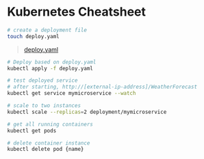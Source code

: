 # Kubernetes Cheatsheet

```bash
# create a deployment file
touch deploy.yaml
```

> [deploy.yaml](./assets/deploy.yaml)

```bash
# Deploy based on deploy.yaml
kubectl apply -f deploy.yaml

# test deployed service
# after starting, http://[external-ip-address]/WeatherForecast
kubectl get service mymicroservice --watch

# scale to two instances
kubectl scale --replicas=2 deployment/mymicroservice

# get all running containers
kubectl get pods

# delete container instance
kubectl delete pod {name}
```